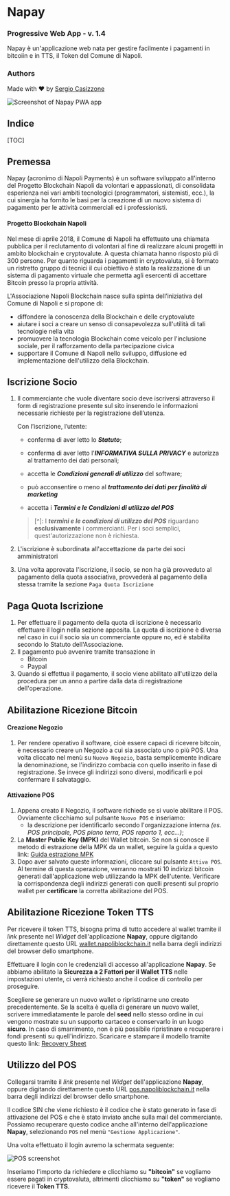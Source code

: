 # Napay

### Progressive Web App - v. 1.4

Napay è un'applicazione web nata per gestire facilmente i pagamenti in bitcoiin e in TTS, il Token del Comune di Napoli.


### Authors

Made with :heart: ​by [Sergio Casizzone](https://sergiocasizzone.it)



![Screenshot of Napay PWA app](images/screenshot-napay.png)



## Indice

[TOC]




## Premessa

Napay (acronimo di Napoli Payments) è un software sviluppato all'interno del Progetto Blockchain Napoli da volontari e appassionati, di consolidata esperienza nei vari ambiti tecnologici (programmatori, sistemisti, ecc.), la cui sinergia ha fornito le basi per la creazione di un nuovo sistema di pagamento per le attività commerciali ed i professionisti.

#### Progetto Blockchain Napoli

Nel mese di aprile 2018, il Comune di Napoli ha effettuato una chiamata pubblica per il reclutamento di volontari al fine di realizzare alcuni progetti in ambito blockchain e cryptovalute. A questa chiamata hanno risposto piú di 300 persone. Per quanto riguarda i pagamenti in cryptovaluta, si è formato un ristretto gruppo di tecnici il cui obiettivo è stato la realizzazione di un sistema di pagamento virtuale che permetta agli esercenti di accettare Bitcoin presso la propria attività.

L'Associazione Napoli Blockchain nasce sulla spinta dell’iniziativa del Comune di Napoli e si propone di:
- diffondere la conoscenza della Blockchain e delle cryptovalute
- aiutare i soci a creare un senso di consapevolezza sull'utilità di tali tecnologie nella vita
- promuovere la tecnologia Blockchain come veicolo per l'inclusione sociale, per il rafforzamento della partecipazione civica
- supportare il Comune di Napoli nello sviluppo, diffusione ed implementazione dell'utilizzo della Blockchain.





## Iscrizione Socio

1. Il commerciante che vuole diventare socio deve iscriversi attraverso il form di registrazione presente sul sito inserendo le informazioni necessarie richieste per la registrazione dell’utenza.

   Con l’iscrizione, l’utente:

   - conferma di aver letto lo ***Statuto***;

   - conferma di aver letto l'***INFORMATIVA SULLA PRIVACY*** e autorizza al trattamento dei dati personali;

   - accetta le ***Condizioni generali di utilizzo*** del software;

   - può acconsentire o meno al  ***trattamento dei dati per finalità di marketing***

   -  accetta i ***Termini e le Condizioni di utilizzo del POS***

     > [^]: I ***termini e le condizioni di utilizzo del POS*** riguardano **esclusivamente** i commercianti. Per i soci semplici, quest'autorizzazione non è richiesta.

2. L'iscrizione è subordinata all'accettazione da parte dei soci amministratori

3. Una volta approvata l'iscrizione, il socio, se non ha già provveduto al pagamento della quota associativa, provvederà al pagamento della stessa tramite la sezione `Paga Quota Iscrizione`



## Paga Quota Iscrizione

1. Per effettuare il pagamento della quota di iscrizione è necessario effettuare il login nella sezione apposita. La quota di iscrizione è diversa nel caso in cui il socio sia un commerciante oppure no, ed è stabilita secondo lo Statuto dell'Associazione.
2. Il pagamento può avvenire tramite transazione in
   - Bitcoin
   - Paypal
3. Quando si effettua il pagamento, il socio viene abilitato all'utilizzo della procedura per un anno a partire dalla data di registrazione dell'operazione.



## Abilitazione Ricezione Bitcoin

#### Creazione Negozio

1. Per rendere operativo il software, cioè essere capaci di ricevere bitcoin, è necessario creare un Negozio a cui sia associato uno o più POS. Una volta cliccato nel menù su `Nuovo Negozio`, basta semplicemente indicare la denominazione, se l'indirizzo combacia con quello inserito in fase di registrazione. Se invece gli indirizzi sono diversi, modificarli e poi confermare il salvataggio.

#### Attivazione POS

1. Appena creato il Negozio, il software richiede se si vuole abilitare il POS. Ovviamente clicchiamo sul pulsante `Nuovo POS` e inseriamo:
   -  la descrizione per identificarlo secondo l'organizzazione interna *(es. POS principale, POS piano terra, POS reparto 1, ecc…)*;
2. La **Master Public Key (MPK)** del Wallet bitcoin. Se non si conosce il metodo di estrazione della MPK da un wallet, seguire la guida a questo link: [Guida estrazione MPK](https://napoliblockchain.it/esportare-la-chiave-pubblica-mpk-dal-wallet-coinomi/)
3. Dopo aver salvato queste informazioni, cliccare sul pulsante `Attiva POS`. Al termine di questa operazione, verranno mostrati 10 indirizzi bitcoin generati dall'applicazione web utilizzando la MPK dell'utente. Verificare la corrispondenza degli indirizzi generati con quelli presenti sul proprio wallet per **certificare** la corretta abilitazione del POS.



## Abilitazione Ricezione Token TTS

Per ricevere il token TTS, bisogna prima di tutto accedere al wallet tramite il *link* presente nel *Widget* dell'applicazione **Napay**, oppure digitando direttamente questo URL [wallet.napoliblockchain.it](https://wallet.napoliblockchain.it/?r=wallet/index) nella barra degli indirizzi del browser dello smartphone.

Effettuare il login con le credenziali di accesso all'applicazione **Napay**. Se abbiamo abilitato la **Sicurezza a 2 Fattori per il Wallet TTS** nelle impostazioni utente, ci verrà richiesto anche il codice di controllo per proseguire.

Scegliere se generare un nuovo wallet o ripristinarne uno creato precedentemente. Se la scelta è quella di generare un nuovo wallet, scrivere immediatamente le parole del **seed** nello stesso ordine in cui vengono mostrate su un supporto cartaceo e conservarlo in un luogo **sicuro**. In caso di smarrimento, non è più possibile ripristinare e recuperare i fondi presenti su quell'indirizzo. Scaricare e stampare il modello tramite questo link: [Recovery Sheet](RECOVERY_SHEET.pdf)



## Utilizzo del POS

Collegarsi tramite il *link* presente nel *Widget* dell'applicazione **Napay**, oppure digitando direttamente questo URL [pos.napoliblockchain.it](https://pos.napoliblockchain.it/?r=site/login) nella barra degli indirizzi del browser dello smartphone.

Il codice SIN che viene richiesto è il codice che è stato generato in fase di attivazione del POS e che è stato inviato anche sulla mail del commerciante. Possiamo recuperare questo codice anche all'interno dell'applicazione **Napay**, selezionando `POS` nel menù `"Gestione Applicazione"`.

Una volta effettuato il login avremo la schermata seguente:

![POS screenshot](images/screenshot-pos.png)



Inseriamo l'importo da richiedere e clicchiamo su **"bitcoin"** se vogliamo essere pagati in cryptovaluta, altrimenti clicchiamo su **"token"** se vogliamo ricevere il **Token TTS**.
